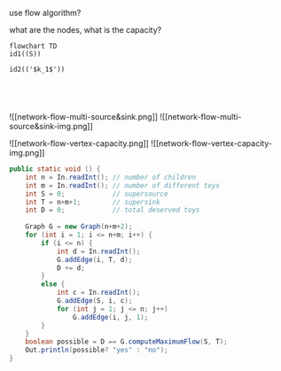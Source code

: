 


use flow algorithm?

what are the nodes, what is the capacity?


```mermaid
flowchart TD
id1((S))

id2(('$k_1$'))





```




![[network-flow-multi-source&sink.png]]
![[network-flow-multi-source&sink-img.png]]




![[network-flow-vertex-capacity.png]]
![[network-flow-vertex-capacity-img.png]]



```java
public static void () {
	int n = In.readInt(); // number of children
	int m = In.readInt(); // number of different toys
	int S = 0;            // supersource
	int T = n+m+1;        // supersink
	int D = 0;            // total deserved toys
      
    Graph G = new Graph(n+m+2);
    for (int i = 1; i <= n+m; i++) {
        if (i <= n) {
			int d = In.readInt();
			G.addEdge(i, T, d);
			D += d;
        }
        else {
			int c = In.readInt();
			G.addEdge(S, i, c);
			for (int j = 1; j <= n; j++)
				G.addEdge(i, j, 1);
        }
    }
	boolean possible = D == G.computeMaximumFlow(S, T);
	Out.println(possible? "yes" : "no");
}
```